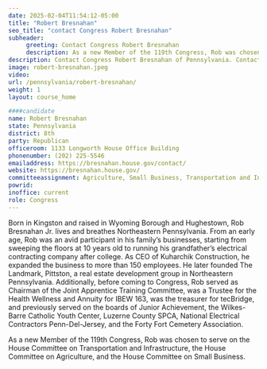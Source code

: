 ```yaml
---
date: 2025-02-04T11:54:12-05:00
title: "Robert Bresnahan"
seo_title: "contact Congress Robert Bresnahan"
subheader:
     greeting: Contact Congress Robert Bresnahan
     description: As a new Member of the 119th Congress, Rob was chosen to serve on the House Committee on Transportation and Infrastructure, the House Committee on Agriculture, and the House Committee on Small Business.
description: Contact Congress Robert Bresnahan of Pennsylvania. Contact information for Robert Bresnahan includes email address, phone number, and mailing address.
image: robert-bresnahan.jpeg
video:
url: /pennsylvania/robert-bresnahan/
weight: 1
layout: course_home

####candidate
name: Robert Bresnahan
state: Pennsylvania
district: 8th
party: Republican
officeroom: 1133 Longworth House Office Building
phonenumber: (202) 225-5546
emailaddress: https://bresnahan.house.gov/contact/
website: https://bresnahan.house.gov/
committeeassignment: Agriculture, Small Business, Transportation and Infrastructure
powrid: 
inoffice: current
role: Congress
---
```

Born in Kingston and raised in Wyoming Borough and Hughestown, Rob Bresnahan Jr. lives and breathes Northeastern Pennsylvania. From an early age, Rob was an avid participant in his family’s businesses, starting from sweeping the floors at 10 years old to running his grandfather’s electrical contracting company after college. As CEO of Kuharchik Construction, he expanded the business to more than 150 employees. He later founded The Landmark, Pittston, a real estate development group in Northeastern Pennsylvania. Additionally, before coming to Congress, Rob served as Chairman of the Joint Apprentice Training Committee, was a Trustee for the Health Wellness and Annuity for IBEW 163, was the treasurer for tecBridge, and previously served on the boards of Junior Achievement, the Wilkes-Barre Catholic Youth Center, Luzerne County SPCA, National Electrical Contractors Penn-Del-Jersey, and the Forty Fort Cemetery Association.

As a new Member of the 119th Congress, Rob was chosen to serve on the House Committee on Transportation and Infrastructure, the House Committee on Agriculture, and the House Committee on Small Business.
